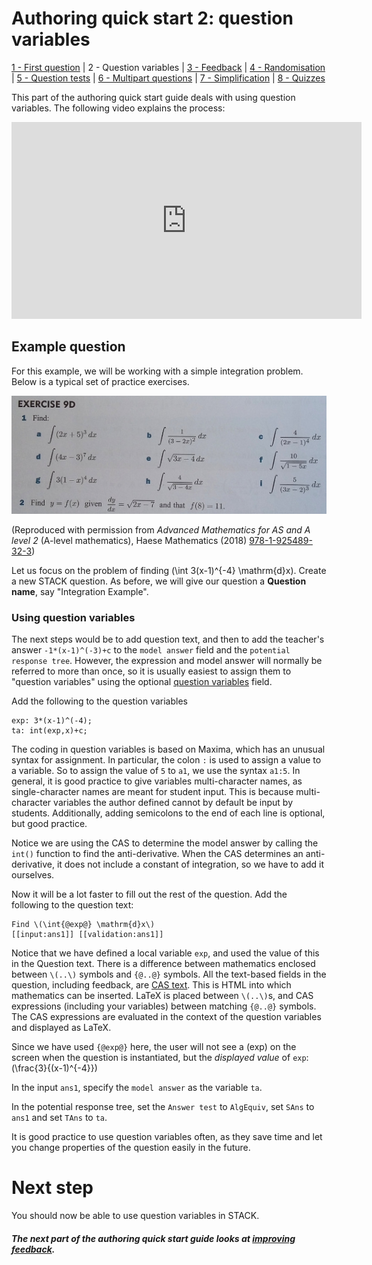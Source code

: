 # Authoring quick start 2: question variables

[1 - First question](Authoring_quick_start.md) | 2 - Question variables | [3 - Feedback](Authoring_quick_start_3.md) | [4 - Randomisation](Authoring_quick_start_4.md) | [5 - Question tests](Authoring_quick_start_5.md) | [6 - Multipart questions](Authoring_quick_start_6.md) | [7 - Simplification](Authoring_quick_start_7.md) | [8 - Quizzes](Authoring_quick_start_8.md)



This part of the authoring quick start guide deals with using question variables. The following video explains the process:

<iframe width="560" height="315" src="https://www.youtube.com/embed/SFo3MBkyWVQ" frameborder="0" allowfullscreen></iframe>

## Example question

For this example, we will be working with a simple integration problem. Below is a typical set of practice exercises.

![Integration exercises](../../content/IntegrationExercises.jpg)

(Reproduced with permission from _Advanced Mathematics for AS and A level 2_ (A-level mathematics), Haese Mathematics (2018) [978-1-925489-32-3](http://www.haesemathematics.com/books/advanced-mathematics-2-for-a-level))

Let us focus on the problem of finding \(\int 3(x-1)^{-4} \mathrm{d}x\). Create a new STACK question. As before, we will give our question a **Question name**, say "Integration Example".

### Using question variables

The next steps would be to add question text, and then to add the teacher's answer `-1*(x-1)^(-3)+c` to the `model answer` field and the `potential response tree`.  However, the expression and model answer will normally be referred to more than once, so it is usually easiest to assign them to "question variables" using the optional [question variables](Variables.md#Question_variables) field.

Add the following to the question variables

```
exp: 3*(x-1)^(-4);
ta: int(exp,x)+c;
```

The coding in question variables is based on Maxima, which has an unusual syntax for assignment.  In particular, the colon `:` is used to assign a value to a variable.  So to assign the value of `5` to `a1`, we use the syntax `a1:5`. In general, it is good practice to give variables multi-character names, as single-character names are meant for student input. This is because multi-character variables the author defined cannot by default be input by students. Additionally, adding semicolons to the end of each line is optional, but good practice.

Notice we are using the CAS to determine the model answer by calling the `int()` function to find the anti-derivative. When the CAS determines an anti-derivative, it does not include a constant of integration, so we have to add it ourselves.

Now it will be a lot faster to fill out the rest of the question. Add the following to the question text:

	Find \(\int{@exp@} \mathrm{d}x\)
	[[input:ans1]] [[validation:ans1]]

Notice that we have defined a local variable `exp`, and used the value of this in the Question text. There is a difference between mathematics enclosed between `\(..\)` symbols and `{@..@}` symbols. All the text-based fields in the question, including feedback, are [CAS text](CASText.md).  This is HTML into which mathematics can be inserted.  LaTeX is placed between `\(..\)`s, and CAS expressions (including your variables) between matching `{@..@}` symbols.  The CAS expressions are evaluated in the context of the question variables and displayed as LaTeX.

Since we have used `{@exp@}` here, the user will not see a \(exp\) on the screen when the question is instantiated, but the _displayed value_ of `exp`: \(\frac{3}{(x-1)^{-4}}\)

In the input `ans1`, specify the `model answer` as the variable `ta`.

In the potential response tree, set the `Answer test` to  `AlgEquiv`, set  `SAns` to `ans1` and set `TAns` to `ta`. 

It is good practice to use question variables often, as they save time and let you change properties of the question easily in the future.

# Next step #

You should now be able to use question variables in STACK.

##### The next part of the authoring quick start guide looks at [improving feedback](Authoring_quick_start_3.md).